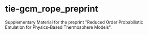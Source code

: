# tie-gcm_rope_preprint
Supplementary Material for the preprint "Reduced Order Probabilistic Emulation for Physics-Based Thermosphere Models".
